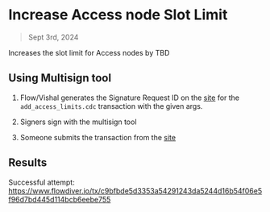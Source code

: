 # Increase Access node Slot Limit

> Sept 3rd, 2024 

Increases the slot limit for Access nodes by TBD

## Using Multisign tool

1. Flow/Vishal generates the Signature Request ID on the [site](https://flow-multisig-git-service-account-onflow.vercel.app/mainnet) for the `add_access_limits.cdc` transaction with the given args.

2. Signers sign with the multisign tool

3. Someone submits the transaction from the [site](https://flow-multisig-git-service-account-onflow.vercel.app/mainnet)


## Results

Successful attempt: https://www.flowdiver.io/tx/c9bfbde5d3353a54291243da5244d16b54f06e5f96d7bd445d114bcb6eebe755

